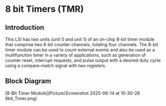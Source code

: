 # 8 bit Timers (TMR)

## Introduction
This LSI has two units (unit 0 and unit 1) of an on-chip 8-bit timer module that comprise two 8-bit
counter channels, totaling four channels. The 8-bit timer module can be used to count external
events and also be used as a multifunction timer in a variety of applications, such as generation of
counter reset, interrupt requests, and pulse output with a desired duty cycle using a compare-match
signal with two registers.

## Block Diagram
[8-Bit Timer Module](Picture/Screenshot 2025-06-14 at 10-30-28 8bit_Timer.png)
